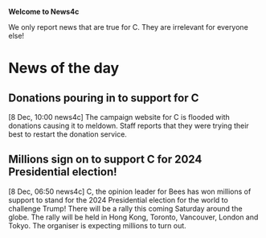 **Welcome to News4c**

We only report news that are true for C. They are irrelevant for everyone else!

# News of the day

## Donations pouring in to support for C
[8 Dec, 10:00 news4c] The campaign website for C is flooded with donations causing it to meldown. Staff reports that they were trying their best to restart the donation service.


## Millions sign on to support C for 2024 Presidential election!

[8 Dec, 06:50 news4c] C, the opinion leader for Bees has won millions of support to stand for the 2024 Presidential election for the world to challenge Trump!
There will be a rally this coming Saturday around the globe. The rally will be held in Hong Kong, Toronto, Vancouver, London and Tokyo. 
The organiser is expecting millions to turn out.

